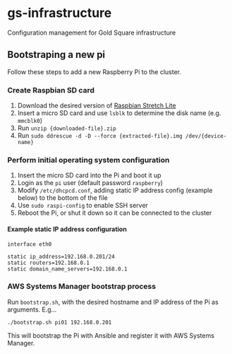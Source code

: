 # gs-infrastructure
Configuration management for Gold Square infrastructure

## Bootstraping a new pi

Follow these steps to add a new Raspberry Pi to the cluster.

### Create Raspbian SD card

1. Download the desired version of [Raspbian Stretch Lite](https://www.raspberrypi.org/downloads/raspbian/)
1. Insert a micro SD card and use `lsblk` to determine the disk name (e.g. `mmcblk0`)
1. Run `unzip {downloaded-file}.zip`
1. Run `sudo ddrescue -d -D --force {extracted-file}.img /dev/{device-name}`

### Perform initial operating system configuration

1. Insert the micro SD card into the Pi and boot it up
1. Login as the `pi` user (default password `raspberry`)
1. Modify `/etc/dhcpcd.conf`, adding static IP address config (example below) to the bottom of the file
1. Use `sudo raspi-config` to enable SSH server
1. Reboot the Pi, or shut it down so it can be connected to the cluster

#### Example static IP address configuration

```
interface eth0

static ip_address=192.168.0.201/24
static routers=192.168.0.1
static domain_name_servers=192.168.0.1
```

### AWS Systems Manager bootstrap process

Run `bootstrap.sh`, with the desired hostname and IP address of the Pi as arguments. E.g...

```
./bootstrap.sh pi01 192.168.0.201
```

This will bootstrap the Pi with Ansible and register it with AWS Systems Manager.

